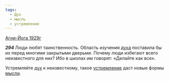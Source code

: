 ```yaml
---
tags:
  - Дух
  - мысль
  - устремление
---
```


[Агни-Йога 1929г](/agni/1929)

___294___
Люди любят таинственность. Область изучения [духа](/tag/#Дух) поставила бы их перед многими закрытыми дверьми. Почему люди избегают всего неизвестного для них? Ибо в школах им говорят: «Делайте как все».   

Устремляйте [дух](/tag/#Дух) к неизвестному, такое [устремление](/tag/#устремление) даст новые формы [мысли](/tag/#мысль).